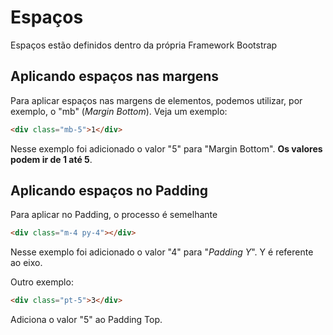 # Espaços
Espaços estão definidos dentro da própria Framework Bootstrap

## Aplicando espaços nas margens
Para aplicar espaços nas margens de elementos, podemos utilizar, por exemplo, o "mb" (*Margin Bottom*). Veja um exemplo:
```html
<div class="mb-5">1</div>
```
Nesse exemplo foi adicionado o valor "5" para "Margin Bottom". **Os valores podem ir de 1 até 5**.

## Aplicando espaços no Padding
Para aplicar no Padding, o processo é semelhante
```html
<div class="m-4 py-4"></div>
```
Nesse exemplo foi adicionado o valor "4" para "*Padding Y*". Y é referente ao eixo.

Outro exemplo:
```html
<div class="pt-5">3</div>
```
Adiciona o valor "5" ao Padding Top.